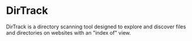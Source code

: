 # DirTrack
DirTrack is a directory scanning tool designed to explore and discover files and directories on websites with an "index of" view.
